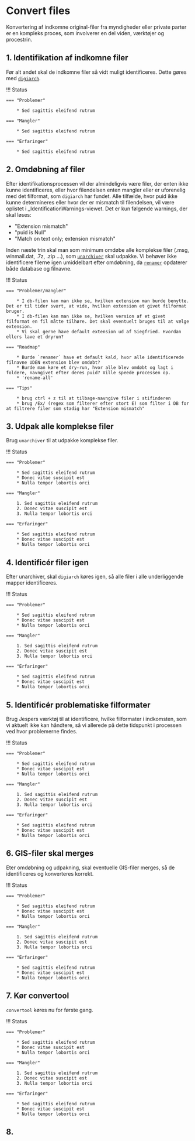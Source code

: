 # Convert files
Konvertering af indkomne original-filer fra myndigheder eller private parter er en kompleks proces, som involverer en del viden, værktøjer og procestrin.

## 1. Identifikation af indkomne filer
Før alt andet skal de indkomne filer så vidt muligt identificeres. Dette gøres med [`digiarch`](../tools/digiarch.md).

!!! Status

    === "Problemer"

        * Sed sagittis eleifend rutrum

    === "Mangler"

        * Sed sagittis eleifend rutrum

    === "Erfaringer"

        * Sed sagittis eleifend rutrum


## 2. Omdøbning af filer
Efter identifikationsprocessen vil der almindeligvis være filer, der enten ikke kunne identificeres, eller hvor filendelsen enten mangler eller er uforenelig med det filformat, som `digiarch` har fundet. Alle tilfælde, hvor puid ikke kunne determineres eller hvor der er mismatch til filendelsen, vil være oplistet i _IdentificationWarnings-viewet. Det er kun følgende warnings, der skal løses:

- "Extension mismatch"
- "puid is Null"
- "Match on text only; extension mismatch"

Inden næste trin skal man som minimum omdøbe alle komplekse filer (.msg, winmail.dat, .7z, .zip ...), som [`unarchiver`](../tools/unarchiver.md) skal udpakke. Vi behøver ikke identificere filerne igen umiddelbart efter omdøbning, da [`renamer`](../tools/renamer.md) opdaterer både database og filnavne.

!!! Status

    === "Problemer/mangler"

        * I db-filen kan man ikke se, hvilken extension man burde benytte. Det er til tider svært, at vide, hvilken extension et givet filformat bruger.
        * I db-filen kan man ikke se, hvilken version af et givet filformat en fil måtte tilhøre. Det skal eventuelt bruges til at vælge extension.
        * Vi skal gerne have default extension ud af Siegfried. Hvordan ellers lave et dryrun?

    === "Roadmap"

        * Burde `renamer` have et default kald, hvor alle identificerede filnavne UDEN extension blev omdøbt?
        * Burde man køre et dry-run, hvor alle blev omdøbt og lagt i foldere, navngivet efter deres puid? Ville speede processen op.
        * 'rename-all' 

    === "Tips"

        * brug ctrl + z til at tilbage-navngive filer i stifinderen
        * brug /Ex/ (regex som filterer efter stort E) som filter i DB for at filtrere filer som stadig har "Extension mismatch"


## 3. Udpak alle komplekse filer
Brug ```unarchiver``` til at udpakke komplekse filer.

!!! Status

    === "Problemer"

        * Sed sagittis eleifend rutrum
        * Donec vitae suscipit est
        * Nulla tempor lobortis orci

    === "Mangler"

        1. Sed sagittis eleifend rutrum
        2. Donec vitae suscipit est
        3. Nulla tempor lobortis orci

    === "Erfaringer"

        * Sed sagittis eleifend rutrum
        * Donec vitae suscipit est
        * Nulla tempor lobortis orci


## 4. Identificér filer igen
Efter unarchiver, skal ```digiarch``` køres igen, så alle filer i alle underliggende mapper identificeres.

!!! Status

    === "Problemer"

        * Sed sagittis eleifend rutrum
        * Donec vitae suscipit est
        * Nulla tempor lobortis orci

    === "Mangler"

        1. Sed sagittis eleifend rutrum
        2. Donec vitae suscipit est
        3. Nulla tempor lobortis orci

    === "Erfaringer"

        * Sed sagittis eleifend rutrum
        * Donec vitae suscipit est
        * Nulla tempor lobortis orci


## 5. Identificér problematiske filformater
Brug Jespers værktøj til at identificere, hvilke filformater i indkomsten, som vi aktuelt ikke kan håndtere, så vi allerede på dette tidspunkt i processen ved hvor problemerne findes.

!!! Status

    === "Problemer"

        * Sed sagittis eleifend rutrum
        * Donec vitae suscipit est
        * Nulla tempor lobortis orci

    === "Mangler"

        1. Sed sagittis eleifend rutrum
        2. Donec vitae suscipit est
        3. Nulla tempor lobortis orci

    === "Erfaringer"

        * Sed sagittis eleifend rutrum
        * Donec vitae suscipit est
        * Nulla tempor lobortis orci


## 6. GIS-filer skal merges
Eter omdøbning og udpakning, skal eventuelle GIS-filer merges, så de identificeres og konverteres korrekt.

!!! Status

    === "Problemer"

        * Sed sagittis eleifend rutrum
        * Donec vitae suscipit est
        * Nulla tempor lobortis orci

    === "Mangler"

        1. Sed sagittis eleifend rutrum
        2. Donec vitae suscipit est
        3. Nulla tempor lobortis orci

    === "Erfaringer"

        * Sed sagittis eleifend rutrum
        * Donec vitae suscipit est
        * Nulla tempor lobortis orci


## 7. Kør convertool
```convertool``` køres nu for første gang.

!!! Status

    === "Problemer"

        * Sed sagittis eleifend rutrum
        * Donec vitae suscipit est
        * Nulla tempor lobortis orci

    === "Mangler"

        1. Sed sagittis eleifend rutrum
        2. Donec vitae suscipit est
        3. Nulla tempor lobortis orci

    === "Erfaringer"

        * Sed sagittis eleifend rutrum
        * Donec vitae suscipit est
        * Nulla tempor lobortis orci

## 8. 

